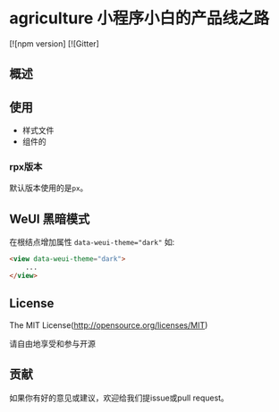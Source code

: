 agriculture
小程序小白的产品线之路
=====

[![npm version]
[![Gitter]

## 概述


## 使用

- 样式文件
- 组件的

### rpx版本 
默认版本使用的是`px`。


## WeUI 黑暗模式
在根结点增加属性 `data-weui-theme="dark"`
如:
```html
<view data-weui-theme="dark">
    ...
</view>
```
## License
The MIT License(http://opensource.org/licenses/MIT)

请自由地享受和参与开源


## 贡献

如果你有好的意见或建议，欢迎给我们提issue或pull request。
